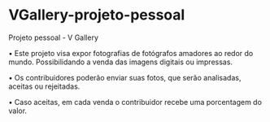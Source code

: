 # VGallery-projeto-pessoal
Projeto pessoal - V Gallery

• Este projeto visa expor fotografias de fotógrafos amadores ao redor do mundo. Possibilidando a venda das imagens digitais ou impressas.

• Os contribuidores poderão enviar suas fotos, que serão analisadas, aceitas ou rejeitadas.

• Caso aceitas, em cada venda o contribuidor recebe uma porcentagem do valor.
